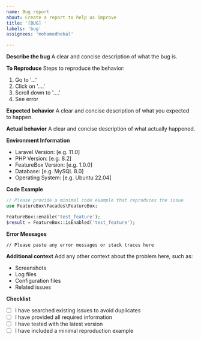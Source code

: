 ```yaml
---
name: Bug report
about: Create a report to help us improve
title: '[BUG] '
labels: 'bug'
assignees: 'mohamedhekal'

---
```


**Describe the bug**
A clear and concise description of what the bug is.

**To Reproduce**
Steps to reproduce the behavior:
1. Go to '...'
2. Click on '....'
3. Scroll down to '....'
4. See error

**Expected behavior**
A clear and concise description of what you expected to happen.

**Actual behavior**
A clear and concise description of what actually happened.

**Environment Information**
- Laravel Version: [e.g. 11.0]
- PHP Version: [e.g. 8.2]
- FeatureBox Version: [e.g. 1.0.0]
- Database: [e.g. MySQL 8.0]
- Operating System: [e.g. Ubuntu 22.04]

**Code Example**
```php
// Please provide a minimal code example that reproduces the issue
use FeatureBox\Facades\FeatureBox;

FeatureBox::enable('test_feature');
$result = FeatureBox::isEnabled('test_feature');
```

**Error Messages**
```
// Please paste any error messages or stack traces here
```

**Additional context**
Add any other context about the problem here, such as:
- Screenshots
- Log files
- Configuration files
- Related issues

**Checklist**
- [ ] I have searched existing issues to avoid duplicates
- [ ] I have provided all required information
- [ ] I have tested with the latest version
- [ ] I have included a minimal reproduction example 